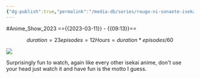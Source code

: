 ```yaml
---
{"dg-publish":true,"permalink":"/media-db/series/rougo-ni-sonaete-isekai-de-8-manmai-no-kinka-wo-tamemasu-2023/","title":"Rougo ni Sonaete Isekai de 8-manmai no Kinka wo Tamemasu","tags":["mediaDB/tv/series"],"noteIcon":"1"}
---
```


#Anime_Show_2023 
=={{2023-03-11}} - {{09:13}}==
```math
duration = 23
episodes = 12
Hours = duration * episodes / 60
```
<img src="https://cdn.myanimelist.net/images/anime/1890/131473.jpg">

Surprisingly fun to watch, again like every other isekai anime, don't use your head just watch it and have fun is the motto I guess.